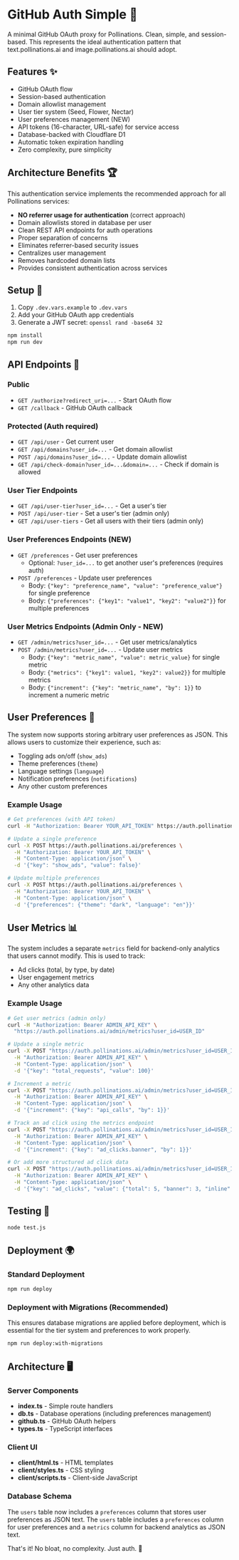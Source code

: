 # GitHub Auth Simple 🔐

A minimal GitHub OAuth proxy for Pollinations. Clean, simple, and session-based. This represents the ideal authentication pattern that text.pollinations.ai and image.pollinations.ai should adopt.

## Features ✨

- GitHub OAuth flow
- Session-based authentication
- Domain allowlist management
- User tier system (Seed, Flower, Nectar)
- User preferences management (NEW)
- API tokens (16-character, URL-safe) for service access
- Database-backed with Cloudflare D1
- Automatic token expiration handling
- Zero complexity, pure simplicity

## Architecture Benefits 🏆

This authentication service implements the recommended approach for all Pollinations services:
- **NO referrer usage for authentication** (correct approach)
- Domain allowlists stored in database per user
- Clean REST API endpoints for auth operations
- Proper separation of concerns
- Eliminates referrer-based security issues
- Centralizes user management
- Removes hardcoded domain lists
- Provides consistent authentication across services

## Setup 🚀

1. Copy `.dev.vars.example` to `.dev.vars`
2. Add your GitHub OAuth app credentials
3. Generate a JWT secret: `openssl rand -base64 32`

```bash
npm install
npm run dev
```

## API Endpoints 📡

### Public
- `GET /authorize?redirect_uri=...` - Start OAuth flow
- `GET /callback` - GitHub OAuth callback

### Protected (Auth required)
- `GET /api/user` - Get current user
- `GET /api/domains?user_id=...` - Get domain allowlist
- `POST /api/domains?user_id=...` - Update domain allowlist
- `GET /api/check-domain?user_id=...&domain=...` - Check if domain is allowed

### User Tier Endpoints
- `GET /api/user-tier?user_id=...` - Get a user's tier
- `POST /api/user-tier` - Set a user's tier (admin only)
- `GET /api/user-tiers` - Get all users with their tiers (admin only)

### User Preferences Endpoints (NEW)
- `GET /preferences` - Get user preferences
  - Optional: `?user_id=...` to get another user's preferences (requires auth)
- `POST /preferences` - Update user preferences
  - Body: `{"key": "preference_name", "value": "preference_value"}` for single preference
  - Body: `{"preferences": {"key1": "value1", "key2": "value2"}}` for multiple preferences

### User Metrics Endpoints (Admin Only - NEW)
- `GET /admin/metrics?user_id=...` - Get user metrics/analytics
- `POST /admin/metrics?user_id=...` - Update user metrics
  - Body: `{"key": "metric_name", "value": metric_value}` for single metric
  - Body: `{"metrics": {"key1": value1, "key2": value2}}` for multiple metrics
  - Body: `{"increment": {"key": "metric_name", "by": 1}}` to increment a numeric metric

## User Preferences 🎨

The system now supports storing arbitrary user preferences as JSON. This allows users to customize their experience, such as:
- Toggling ads on/off (`show_ads`)
- Theme preferences (`theme`)
- Language settings (`language`)
- Notification preferences (`notifications`)
- Any other custom preferences

### Example Usage

```bash
# Get preferences (with API token)
curl -H "Authorization: Bearer YOUR_API_TOKEN" https://auth.pollinations.ai/preferences

# Update a single preference
curl -X POST https://auth.pollinations.ai/preferences \
  -H "Authorization: Bearer YOUR_API_TOKEN" \
  -H "Content-Type: application/json" \
  -d '{"key": "show_ads", "value": false}'

# Update multiple preferences
curl -X POST https://auth.pollinations.ai/preferences \
  -H "Authorization: Bearer YOUR_API_TOKEN" \
  -H "Content-Type: application/json" \
  -d '{"preferences": {"theme": "dark", "language": "en"}}'
```

## User Metrics 📊

The system includes a separate `metrics` field for backend-only analytics that users cannot modify. This is used to track:
- Ad clicks (total, by type, by date)
- User engagement metrics
- Any other analytics data

### Example Usage

```bash
# Get user metrics (admin only)
curl -H "Authorization: Bearer ADMIN_API_KEY" \
  "https://auth.pollinations.ai/admin/metrics?user_id=USER_ID"

# Update a single metric
curl -X POST "https://auth.pollinations.ai/admin/metrics?user_id=USER_ID" \
  -H "Authorization: Bearer ADMIN_API_KEY" \
  -H "Content-Type: application/json" \
  -d '{"key": "total_requests", "value": 100}'

# Increment a metric
curl -X POST "https://auth.pollinations.ai/admin/metrics?user_id=USER_ID" \
  -H "Authorization: Bearer ADMIN_API_KEY" \
  -H "Content-Type: application/json" \
  -d '{"increment": {"key": "api_calls", "by": 1}}'

# Track an ad click using the metrics endpoint
curl -X POST "https://auth.pollinations.ai/admin/metrics?user_id=USER_ID" \
  -H "Authorization: Bearer ADMIN_API_KEY" \
  -H "Content-Type: application/json" \
  -d '{"increment": {"key": "ad_clicks.banner", "by": 1}}'

# Or add more structured ad click data
curl -X POST "https://auth.pollinations.ai/admin/metrics?user_id=USER_ID" \
  -H "Authorization: Bearer ADMIN_API_KEY" \
  -H "Content-Type: application/json" \
  -d '{"key": "ad_clicks", "value": {"total": 5, "banner": 3, "inline": 2, "last_click": "2025-06-05"}}'
```

## Testing 🧪

```bash
node test.js
```

## Deployment 🌍

### Standard Deployment
```bash
npm run deploy
```

### Deployment with Migrations (Recommended)
This ensures database migrations are applied before deployment, which is essential for the tier system and preferences to work properly.

```bash
npm run deploy:with-migrations
```

## Architecture 🖥️

### Server Components
- **index.ts** - Simple route handlers
- **db.ts** - Database operations (including preferences management)
- **github.ts** - GitHub OAuth helpers
- **types.ts** - TypeScript interfaces

### Client UI
- **client/html.ts** - HTML templates
- **client/styles.ts** - CSS styling
- **client/scripts.ts** - Client-side JavaScript

### Database Schema
The `users` table now includes a `preferences` column that stores user preferences as JSON text.
The `users` table includes a `preferences` column for user preferences and a `metrics` column for backend analytics as JSON text.

That's it! No bloat, no complexity. Just auth. 🎯
